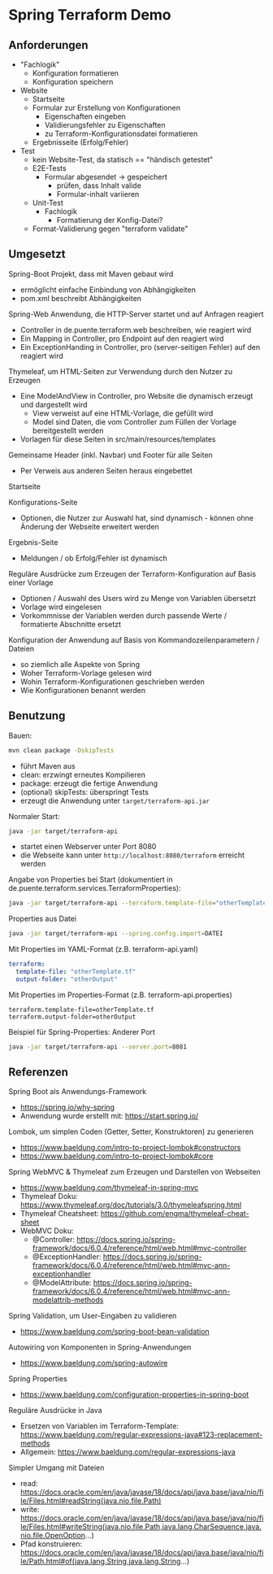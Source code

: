 # Spring Terraform Demo

## Anforderungen

* "Fachlogik"
  * Konfiguration formatieren
  * Konfiguration speichern
* Website
  * Startseite
  * Formular zur Erstellung von Konfigurationen
    * Eigenschaften eingeben
    * Validierungsfehler zu Eigenschaften
    * zu Terraform-Konfigurationsdatei formatieren
  * Ergebnisseite (Erfolg/Fehler)
* Test
  * kein Website-Test, da statisch == "händisch getestet"
  * E2E-Tests
    * Formular abgesendet -> gespeichert
      * prüfen, dass Inhalt valide
      * Formular-inhalt variieren
  * Unit-Test
    * Fachlogik
      * Formatierung der Konfig-Datei?
  * Format-Validierung gegen "terraform validate"

## Umgesetzt

Spring-Boot Projekt, dass mit Maven gebaut wird
* ermöglicht einfache Einbindung von Abhängigkeiten
* pom.xml beschreibt Abhängigkeiten

Spring-Web Anwendung, die HTTP-Server startet und auf Anfragen reagiert
* Controller in de.puente.terraform.web beschreiben, wie reagiert wird
* Ein Mapping in Controller, pro Endpoint auf den reagiert wird
* Ein ExceptionHanding in Controller, pro (server-seitigen Fehler) auf den reagiert wird

Thymeleaf, um HTML-Seiten zur Verwendung durch den Nutzer zu Erzeugen
* Eine ModelAndView in Controller, pro Website die dynamisch erzeugt und dargestellt wird
  * View verweist auf eine HTML-Vorlage, die gefüllt wird
  * Model sind Daten, die vom Controller zum Füllen der Vorlage bereitgestellt werden
* Vorlagen für diese Seiten in src/main/resources/templates

Gemeinsame Header (inkl. Navbar) und Footer für alle Seiten
* Per Verweis aus anderen Seiten heraus eingebettet

Startseite

Konfigurations-Seite
* Optionen, die Nutzer zur Auswahl hat, sind dynamisch - können ohne Änderung der Webseite erweitert werden

Ergebnis-Seite
* Meldungen / ob Erfolg/Fehler ist dynamisch

Reguläre Ausdrücke zum Erzeugen der Terraform-Konfiguration auf Basis einer Vorlage
* Optionen / Auswahl des Users wird zu Menge von Variablen übersetzt
* Vorlage wird eingelesen
* Vorkommnisse der Variablen werden durch passende Werte / formatierte Abschnitte ersetzt

Konfiguration der Anwendung auf Basis von Kommandozeilenparametern / Dateien
* so ziemlich alle Aspekte von Spring
* Woher Terraform-Vorlage gelesen wird
* Wohin Terraform-Konfigurationen geschrieben werden
* Wie Konfigurationen benannt werden

## Benutzung

Bauen:
```bash
mvn clean package -DskipTests
```
* führt Maven aus
* clean: erzwingt erneutes Kompilieren
* package: erzeugt die fertige Anwendung
* (optional) skipTests: überspringt Tests
* erzeugt die Anwendung unter `target/terraform-api.jar`

Normaler Start:
```bash
java -jar target/terraform-api
```
* startet einen Webserver unter Port 8080
* die Webseite kann unter `http://localhost:8080/terraform` erreicht werden

Angabe von Properties bei Start (dokumentiert in de.puente.terraform.services.TerraformProperties):
```bash
java -jar target/terraform-api --terraform.template-file="otherTemplate.tf" --terraform.output-folder="otherOutput"
```

Properties aus Datei
```bash
java -jar target/terraform-api --spring.config.import=DATEI
```

Mit Properties im YAML-Format (z.B. terraform-api.yaml)
```yaml
terraform:
  template-file: "otherTemplate.tf"
  output-folder: "otherOutput"
```

Mit Properties im Properties-Format (z.B. terraform-api.properties)
```properties
terraform.template-file=otherTemplate.tf
terraform.output-folder=otherOutput
```

Beispiel für Spring-Properties: Anderer Port
```bash
java -jar target/terraform-api --server.port=8081
```

## Referenzen

Spring Boot als Anwendungs-Framework
* https://spring.io/why-spring
* Anwendung wurde erstellt mit: https://start.spring.io/

Lombok, um simplen Coden (Getter, Setter, Konstruktoren) zu generieren
* https://www.baeldung.com/intro-to-project-lombok#constructors
* https://www.baeldung.com/intro-to-project-lombok#core

Spring WebMVC & Thymeleaf zum Erzeugen und Darstellen von Webseiten
* https://www.baeldung.com/thymeleaf-in-spring-mvc
* Thymeleaf Doku: https://www.thymeleaf.org/doc/tutorials/3.0/thymeleafspring.html
* Thymeleaf Cheatsheet: https://github.com/engma/thymeleaf-cheat-sheet
* WebMVC Doku:
  * @Controller: https://docs.spring.io/spring-framework/docs/6.0.4/reference/html/web.html#mvc-controller
  * @ExceptionHandler: https://docs.spring.io/spring-framework/docs/6.0.4/reference/html/web.html#mvc-ann-exceptionhandler
  * @ModelAttribute: https://docs.spring.io/spring-framework/docs/6.0.4/reference/html/web.html#mvc-ann-modelattrib-methods

Spring Validation, um User-Eingaben zu validieren
* https://www.baeldung.com/spring-boot-bean-validation

Autowiring von Komponenten in Spring-Anwendungen
* https://www.baeldung.com/spring-autowire

Spring Properties
* https://www.baeldung.com/configuration-properties-in-spring-boot

Reguläre Ausdrücke in Java
* Ersetzen von Variablen im Terraform-Template: https://www.baeldung.com/regular-expressions-java#123-replacement-methods
* Allgemein: https://www.baeldung.com/regular-expressions-java

Simpler Umgang mit Dateien
* read: https://docs.oracle.com/en/java/javase/18/docs/api/java.base/java/nio/file/Files.html#readString(java.nio.file.Path)
* write: https://docs.oracle.com/en/java/javase/18/docs/api/java.base/java/nio/file/Files.html#writeString(java.nio.file.Path,java.lang.CharSequence,java.nio.file.OpenOption...)
* Pfad konstruieren: https://docs.oracle.com/en/java/javase/18/docs/api/java.base/java/nio/file/Path.html#of(java.lang.String,java.lang.String...)